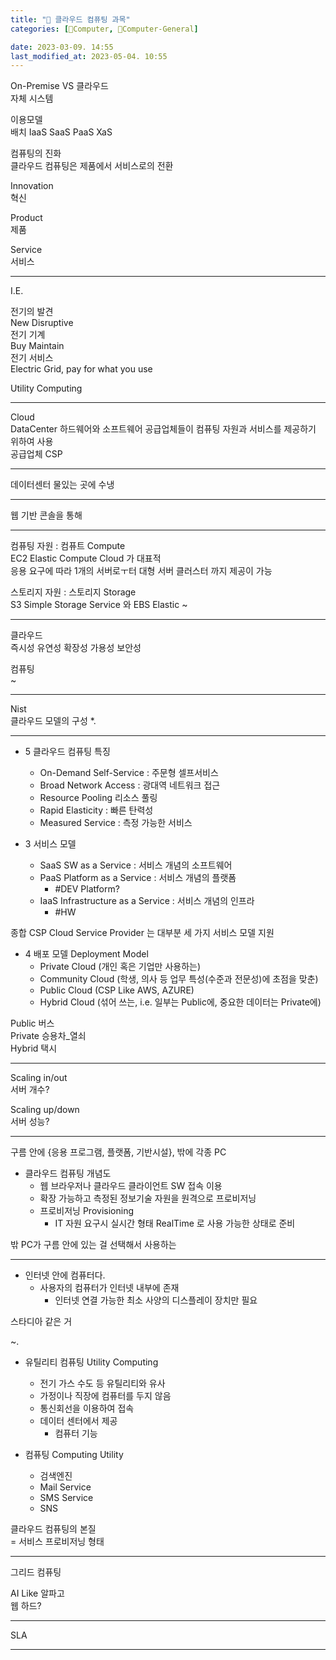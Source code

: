 ```yaml
---
title: "🌚 클라우드 컴퓨팅 과목"
categories: [💫Computer, 🌚Computer-General]

date: 2023-03-09. 14:55
last_modified_at: 2023-05-04. 10:55
---
```


On-Premise VS 클라우드  
자체 시스템  

이용모델  
배치 IaaS SaaS PaaS XaS  

컴퓨팅의 진화  
클라우드 컴퓨팅은 제품에서 서비스로의 전환  

Innovation  
혁신  

Product  
제품  

Service  
서비스  

---

I.E.  

전기의 발견  
New Disruptive  
전기 기계  
Buy Maintain  
전기 서비스  
Electric Grid, pay for what you use  

Utility Computing

---

Cloud  
DataCenter 하드웨어와 소프트웨어 공급업체들이 컴퓨팅 자원과 서비스를 제공하기 위하여 사용  
공급업체 CSP  

---

데이터센터 물있는 곳에 수냉  

---

웹 기반 콘솔을 통해  

---

컴퓨팅 자원 : 컴퓨트 Compute  
EC2 Elastic Compute Cloud 가 대표적  
응용 요구에 따라 1개의 서버로ㅜ터 대형 서버 클러스터 까지 제공이 가능  

스토리지 자원 : 스토리지 Storage  
S3 Simple Storage Service 와 EBS Elastic ~

---

클라우드  
즉시성 유연성 확장성 가용성 보안성  

컴퓨팅  
~  

---

Nist  
클라우드 모델의 구성 *.  

---

- 5 클라우드 컴퓨팅 특징  
  - On-Demand Self-Service : 주문형 셀프서비스  
  - Broad Network Access : 광대역 네트워크 접근  
  - Resource Pooling 리소스 풀링  
  - Rapid Elasticity : 빠른 탄력성  
  - Measured Service : 측정 가능한 서비스  

- 3 서비스 모델
  - SaaS SW as a Service : 서비스 개념의 소프트웨어  
  - PaaS Platform as a Service : 서비스 개념의 플랫폼  
    - #DEV Platform?  
  - IaaS Infrastructure as a Service : 서비스 개념의 인프라  
    - #HW  

종합 CSP Cloud Service Provider 는 대부분 세 가지 서비스 모델 지원  

- 4 배포 모델 Deployment Model  
  - Private Cloud (개인 혹은 기업만 사용하는)  
  - Community Cloud (학생, 의사 등 업무 특성(수준과 전문성)에 초점을 맞춘)  
  - Public Cloud (CSP Like AWS, AZURE)  
  - Hybrid Cloud (섞어 쓰는, i.e. 일부는 Public에, 중요한 데이터는 Private에)  

Public 버스  
Private 승용차_열쇠  
Hybrid 택시  

---

Scaling in/out  
서버 개수?  

Scaling up/down  
서버 성능?  

---

구름 안에 {응용 프로그램, 플랫폼, 기반시설}, 밖에 각종 PC  

- 클라우드 컴퓨팅 개념도  
  - 웹 브라우저나 클라우드 클라이언트 SW 접속 이용  
  - 확장 가능하고 측정된 정보기술 자원을 원격으로 프로비저닝  
  - 프로비저닝 Provisioning
    - IT 자원 요구시 실시간 형태 RealTime 로 사용 가능한 상태로 준비  

밖 PC가 구름 안에 있는 걸 선택해서 사용하는  

---

- 인터넷 안에 컴퓨터다.  
  - 사용자의 컴퓨터가 인터넷 내부에 존재  
    - 인터넷 연결 가능한 최소 사양의 디스플레이 장치만 필요  

스타디아 같은 거  

~.  

- 유틸리티 컴퓨팅 Utility Computing  
  - 전기 가스 수도 등 유틸리티와 유사  
  - 가정이나 직장에 컴퓨터를 두지 않음  
  - 통신회선을 이용하여 접속  
  - 데이터 센터에서 제공  
    - 컴퓨터 기능  

- 컴퓨팅 Computing Utility
  - 검색엔진
  - Mail Service
  - SMS Service
  - SNS

클라우드 컴퓨팅의 본질  
= 서비스 프로비저닝 형태  

---

그리드 컴퓨팅  

AI Like 알파고  
웹 하드?  

---

SLA  

---
